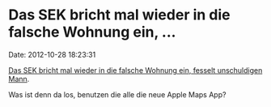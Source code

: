 Das SEK bricht mal wieder in die falsche Wohnung ein, \...
==========================================================

Date: 2012-10-28 18:23:31

[Das SEK bricht mal wieder in die falsche Wohnung ein, fesselt
unschuldigen
Mann](http://www.hna.de/nachrichten/landkreis-goettingen/goettingen/panne-fesselt-unschuldigen-mann-2574286.html).

Was ist denn da los, benutzen die alle die neue Apple Maps App?

